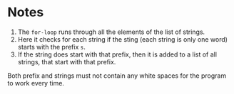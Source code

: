 # Notes

1. The ```for-loop``` runs through all the elements of the list of strings.
2. Here it checks for each string if the sting (each string is only one word) starts with the prefix ```s```.
3. If the string does start with that prefix, then it is added to a list of all strings, that start with that prefix.

Both prefix and strings must not contain any white spaces for the program to work every time.